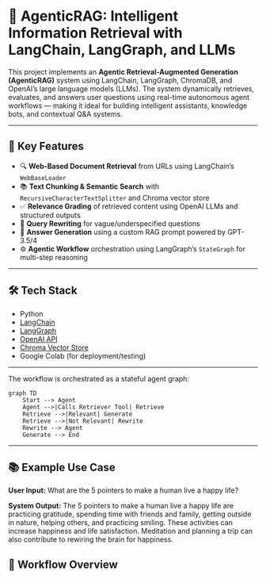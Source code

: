 # 🧠 AgenticRAG: Intelligent Information Retrieval with LangChain, LangGraph, and LLMs

This project implements an **Agentic Retrieval-Augmented Generation (AgenticRAG)** system using LangChain, LangGraph, ChromaDB, and OpenAI’s large language models (LLMs). The system dynamically retrieves, evaluates, and answers user questions using real-time autonomous agent workflows — making it ideal for building intelligent assistants, knowledge bots, and contextual Q&A systems.

---

## 🚀 Key Features

- 🔍 **Web-Based Document Retrieval** from URLs using LangChain’s `WebBaseLoader`
- 📚 **Text Chunking & Semantic Search** with `RecursiveCharacterTextSplitter` and Chroma vector store
- ✅ **Relevance Grading** of retrieved content using OpenAI LLMs and structured outputs
- 🔄 **Query Rewriting** for vague/underspecified questions
- 🧠 **Answer Generation** using a custom RAG prompt powered by GPT-3.5/4
- ⚙️ **Agentic Workflow** orchestration using LangGraph’s `StateGraph` for multi-step reasoning

---

## 🛠️ Tech Stack

- Python
- [LangChain](https://www.langchain.com/)
- [LangGraph](https://github.com/langchain-ai/langgraph)
- [OpenAI API](https://platform.openai.com/)
- [Chroma Vector Store](https://www.trychroma.com/)
- Google Colab (for deployment/testing)

---

The workflow is orchestrated as a stateful agent graph:

```mermaid
graph TD
    Start --> Agent
    Agent -->|Calls Retriever Tool| Retrieve
    Retrieve -->|Relevant| Generate
    Retrieve -->|Not Relevant| Rewrite
    Rewrite --> Agent
    Generate --> End
```

---

## 📚 Example Use Case

**User Input:**
What are the 5 pointers to make a human live a happy life?

**System Output:**
The 5 pointers to make a human live a happy life are practicing gratitude, spending time with friends and family, getting outside in nature, helping others, and practicing smiling. These activities can increase happiness and life satisfaction. Meditation and planning a trip can also contribute to rewiring the brain for happiness.

## 🧭 Workflow Overview
